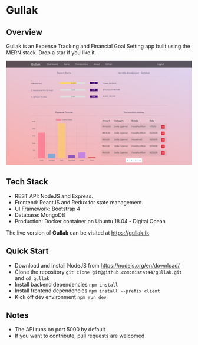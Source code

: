 # Gullak 

## Overview
Gullak is an Expense Tracking and Financial Goal Setting app built using the MERN stack. Drop a star if you like it. 

![](https://github.com/mistat44/gullak/blob/master/client/src/components/layout/images/read%20me.png)

## Tech Stack
- REST API: NodeJS and Express. 
- Frontend: ReactJS and Redux for state management.
- UI Framework: Bootstrap 4
- Database: MongoDB
- Production: Docker container on Ubuntu 18.04 - Digital Ocean 

The live version of __Gullak__ can be visited at https://gullak.tk

## Quick Start
* Download and Install NodeJS from https://nodejs.org/en/download/
* Clone the repository `git clone git@github.com:mistat44/gullak.git` and `cd gullak`
* Install backend dependencies `npm install`
* Install frontend dependencies `npm install --prefix client`
* Kick off dev environment `npm run dev`

## Notes
* The API runs on port 5000 by default
* If you want to contribute, pull requests are welcomed
